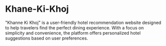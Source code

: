 # Khane-Ki-Khoj
"Khanne Ki Khoj" is a user-friendly hotel recommendation website designed to help travelers find the perfect dining experience. With a focus on simplicity and convenience, the platform offers personalized hotel suggestions based on user preferences.
